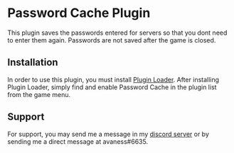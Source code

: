# Password Cache Plugin
This plugin saves the passwords entered for servers so that you dont need to enter them again. Passwords are not saved after the game is closed.

## Installation
In order to use this plugin, you must install [Plugin Loader](https://github.com/austinvaness/PluginLoader). After installing Plugin Loader, simply find and enable Password Cache in the plugin list from the game menu.

## Support
For support, you may send me a message in my [discord server](https://discord.gg/mbzsbFK) or by sending me a direct message at avaness#6635.